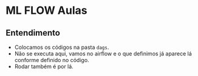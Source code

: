 # ML FLOW Aulas

## Entendimento

- Colocamos os códigos na pasta `dags`.
- Não se executa aqui, vamos no airflow e o que definimos já aparece lá conforme definido no código.
- Rodar também é por lá.
